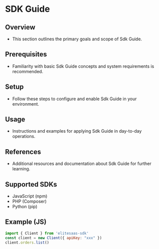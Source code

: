 # SDK Guide

## Overview
- This section outlines the primary goals and scope of Sdk Guide.

## Prerequisites
- Familiarity with basic Sdk Guide concepts and system requirements is recommended.

## Setup
- Follow these steps to configure and enable Sdk Guide in your environment.

## Usage
- Instructions and examples for applying Sdk Guide in day-to-day operations.

## References
- Additional resources and documentation about Sdk Guide for further learning.


## Supported SDKs
- JavaScript (npm)
- PHP (Composer)
- Python (pip)

## Example (JS)
```javascript
import { Client } from 'elitesaas-sdk'
const client = new Client({ apiKey: "xxx" })
client.orders.list()
```
